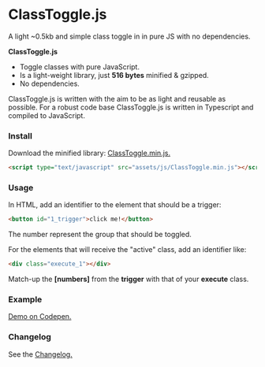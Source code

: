 # ClassToggle.js

A light ~0.5kb and simple class toggle in in pure JS with no dependencies.

**ClassToggle.js**
- Toggle classes with pure JavaScript.
- Is a light-weight library, just **516 bytes** minified & gzipped.
- No dependencies.

ClassToggle.js is written with the aim to be as light and reusable as possible.
For a robust code base ClassToggle.js is written in Typescript and compiled to JavaScript.


### Install

Download the minified library: [ClassToggle.min.js.](https://github.com/mvdschee/ClassToggle.js/tree/master/src/ClassToggle.min.js)

```html
<script type="text/javascript" src="assets/js/ClassToggle.min.js"></script>
```

### Usage

In HTML, add an identifier to the element that should be a trigger:

```html
<button id="1_trigger">click me!</button>
```
The number represent the group that should be toggled.

For the elements that will receive the "active" class, add an identifier like:

```html
<div class="execute_1"></div>
```

Match-up the **[numbers]** from the **trigger** with that of your **execute** class.

### Example
[Demo on Codepen.](https://codepen.io/motion_max/pen/ZXyRLW)


### Changelog
See the [Changelog.](https://github.com/mvdschee/ClassToggle.js/wiki/Changelog)
